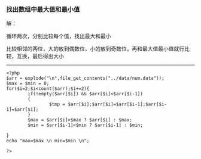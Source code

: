 ### 找出数组中最大值和最小值
解：

循环两次，分别比较每个值，找出最大和最小

比较相邻的两位，大的放到偶数位，小的放到奇数位，再和最大值最小值就行比较，互换，最后得出大小

***

```
<?php
$arr = explode("\n",file_get_contents("../data/num.data"));
$max = $min = 0;
for($i=2;$i<count($arr);$i+=2){
        if(!empty($arr[$i]) && $arr[$i]<$arr[$i-1])
        {
                $tmp = $arr[$i];$arr[$i]=$arr[$i-1];$arr[$i-1]=$arr[$i];
        }
        $max = $arr[$i]>$max ? $arr[$i] : $max;
        $min = $arr[$i-1]<$min ? $arr[$i-1] : $min;

}
echo "max=$max \n min=$min \n";

?>
```
